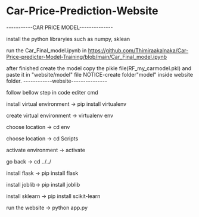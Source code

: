 # Car-Price-Prediction-Website

-----------CAR PRICE MODEL--------------

install the python libraryies such as numpy, sklean

run the Car_Final_model.ipynb in https://github.com/Thimiraakalnaka/Car-Price-predicter-Model-Training/blob/main/Car_Final_model.ipynb

after finished create the model copy the pikle file(RF_my_carmodel.pkl) and paste it in "website/model" file
NOTICE-create folder"model" inside website folder.
------------website---------------

follow bellow step in code editer cmd

install virtual environment -> pip install virtualenv

create virtual environment ->  virtualenv env

choose location -> cd env

choose location -> cd Scripts

activate environment -> activate

go back -> cd ../../

install flask -> pip install flask

install joblib-> pip install joblib

install sklearn -> pip install scikit-learn

run the website -> python app.py

